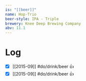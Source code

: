 ```yaml
---
is: "[[beer]]"
name: Hop-Trio
beer-style: IPA - Triple
brewery: Knee Deep Brewing Company
abv: 11.1
---
```

# Log
- [x] [[2015-09]] #do/drink/beer 👍
- [x] [[2015-09]] #do/drink/beer 👍
